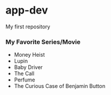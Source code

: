 # app-dev
My first repository

### My Favorite Series/Movie

* Money Heist
* Lupin
* Baby Driver
* The Call
* Perfume
* The Curious Case of Benjamin Button
